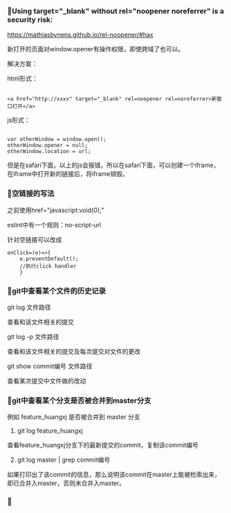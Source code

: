 ### 🤠Using target="_blank" without rel="noopener noreferrer" is a security risk:

https://mathiasbynens.github.io/rel-noopener/#hax


新打开的页面对window.opener有操作权限，即使跨域了也可以。


解决方案：

html形式：

```

<a href="http://xxxx" target="_blank" rel=noopener rel=noreferrer>新窗口打开</a>

```

js形式：

```

var otherWindow = window.open();
otherWindow.opener = null;
otherWindow.location = url;
```

但是在safari下面，以上的js会报错，所以在safari下面，可以创建一个iframe，在iframe中打开新的链接后，将iframe销毁。


### 🤠空链接的写法

之前使用href="javascript:void(0);"

eslint中有一个规则：no-script-url

针对空链接可以改成
```
onClick=(e)=>{
    e.preventDefault(); 
    //执行click handler
    }
```

### 🤠git中查看某个文件的历史记录

git log 文件路径

查看和该文件相关的提交

git log -p 文件路径

查看和该文件相关的提交及每次提交对文件的更改

git show commit编号 文件路径

查看某次提交中文件做的改动

### 🤠git中查看某个分支是否被合并到master分支

例如 feature_huangxj 是否被合并到 master 分支

1. git log feature_huangxj

查看feature_huangxj分支下的最新提交的commit，复制该commit编号

2. git log master | grep commit编号

如果打印出了该commit的信息，那么说明该commit在master上能被检索出来，即已合并入master，否则未合并入master。

### 🤠